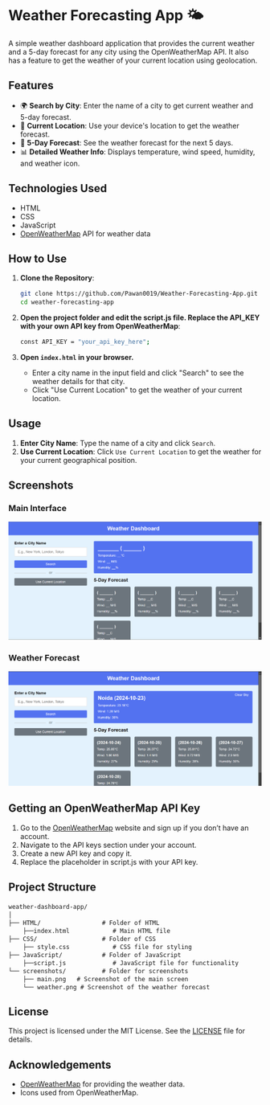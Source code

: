 # Weather Forecasting App 🌤️

A simple weather dashboard application that provides the current weather and a 5-day forecast for any city using the OpenWeatherMap API. It also has a feature to get the weather of your current location using geolocation.

## Features

- 🌍 **Search by City**: Enter the name of a city to get current weather and 5-day forecast.
- 📍 **Current Location**: Use your device's location to get the weather forecast.
- 📅 **5-Day Forecast**: See the weather forecast for the next 5 days.
- 📊 **Detailed Weather Info**: Displays temperature, wind speed, humidity, and weather icon.

## Technologies Used

- HTML
- CSS
- JavaScript
- [OpenWeatherMap](https://openweathermap.org/) API for weather data

## How to Use

1. **Clone the Repository**:
     ```bash
     git clone https://github.com/Pawan0019/Weather-Forecasting-App.git
     cd weather-forecasting-app
     ```

2. **Open the project folder and edit the script.js file. Replace the API_KEY with your own API key from OpenWeatherMap**:
     ```bash
     const API_KEY = "your_api_key_here";
     ```
3. **Open `index.html` in your browser.**
   - Enter a city name in the input field and click "Search" to see the weather details for that city.
   - Click "Use Current Location" to get the weather of your current location.

## Usage

1. **Enter City Name**: Type the name of a city and click `Search`.
2. **Use Current Location**: Click `Use Current Location` to get the weather for your current geographical position.

## Screenshots

### Main Interface
![Weather App Main Screen](https://github.com/Pawan0019/Weather-Forecasting-App/blob/main/screenshots/main.png)

### Weather Forecast
![Weather Forecast](https://github.com/Pawan0019/Weather-Forecasting-App/blob/main/screenshots/weather_forecast.png)

## Getting an OpenWeatherMap API Key

1. Go to the [OpenWeatherMap](https://openweathermap.org/) website and sign up if you don’t have an account.
2. Navigate to the API keys section under your account.
3. Create a new API key and copy it.
4. Replace the placeholder in script.js with your API key.

## Project Structure

```plaintext
weather-dashboard-app/
│
├── HTML/                 # Folder of HTML
    ├──index.html            # Main HTML file
├── CSS/                  # Folder of CSS
    ├── style.css            # CSS file for styling
├── JavaScript/           # Folder of JavaScript
    ├──script.js             # JavaScript file for functionality
└── screenshots/          # Folder for screenshots
    ├── main.png   # Screenshot of the main screen
    └── weather.png # Screenshot of the weather forecast
```
## License

This project is licensed under the MIT License. See the [LICENSE](https://github.com/Pawan0019/Weather-Forecasting-App/blob/main/LICENSE) file for details.

## Acknowledgements

- [OpenWeatherMap](https://openweathermap.org/) for providing the weather data.
- Icons used from OpenWeatherMap.

